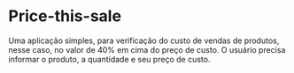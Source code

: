 # Price-this-sale
Uma aplicação simples, para verificação do custo de vendas de produtos, nesse caso, no valor de 40% em cima do preço de custo. O usuário precisa informar o produto, a quantidade e seu preço de custo.
